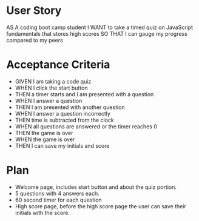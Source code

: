 # User Story
AS A coding boot camp student
I WANT to take a timed quiz on JavaScript fundamentals that stores high scores
SO THAT I can gauge my progress compared to my peers
# Acceptance Criteria
* GIVEN I am taking a code quiz
* WHEN I click the start button
* THEN a timer starts and I am presented with a question
* WHEN I answer a question
* THEN I am presented with another question
* WHEN I answer a question incorrectly
* THEN time is subtracted from the clock
* WHEN all questions are answered or the timer reaches 0
* THEN the game is over
* WHEN the game is over
* THEN I can save my initials and score

# Plan
* Welcome page, includes start button and about the quiz portion.
* 5 questions with 4 answers each.
* 60 second timer for each question
* High score page, before the high score page the user can save their initials with the score.
